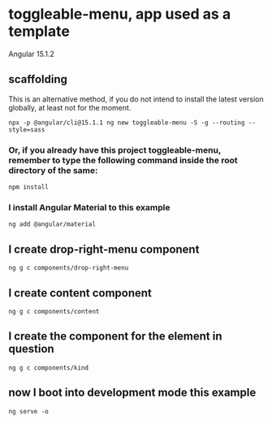 # toggleable-menu, app used as a template

Angular 15.1.2

## scaffolding

This is an alternative method, if you do not intend to install the latest version globally, at least not for the moment.

```shell
npx -p @angular/cli@15.1.1 ng new toggleable-menu -S -g --routing --style=sass
```

### Or, if you already have this project toggleable-menu, remember to type the following command inside the root directory of the same:

```shell
npm install
```

### I install Angular Material to this example

```shell
ng add @angular/material
```

## I create drop-right-menu component

```shell
ng g c components/drop-right-menu
```

## I create content component

```shell
ng g c components/content
```

## I create the component for the element in question

```shell
ng g c components/kind
```

## now I boot into development mode this example

```shell
ng serve -o
```
